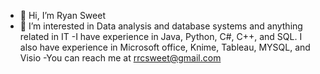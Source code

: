 - 👋 Hi, I’m Ryan Sweet
- 👀 I’m interested in Data analysis and database systems and anything related in IT
-I have experience in Java, Python, C#, C++, and SQL. I also have experience in Microsoft office, Knime, Tableau, MYSQL, and Visio
-You can reach me at rrcsweet@gmail.com


